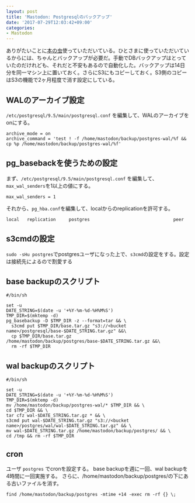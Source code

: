 ```yaml
---
layout: post
title: 'Mastodon: Postgresqlのバックアップ'
date: '2017-07-29T12:03:42+09:00'
categories:
- Mastodon
---
```


ありがたいことに[本の虫](https://bookwor.ms)使っていただいている。ひとさまに使っていただいているからには、ちゃんとバックアップが必要だ。手動でDBバックアップはとっていたのだけれども、それだと不安もあるので自動化した。バックアップは14日分を同一マシン上に置いておく。さらにS3にもコピーしておく。S3側のコピーはS3の機能で2ヶ月程度で消す設定にしている。

## WALのアーカイブ設定

`/etc/postgresql/9.5/main/postgresql.conf` を編集して、WALのアーカイブをonにする。

```
archive_mode = on
archive_command = 'test ! -f /home/mastodon/backup/postgres-wal/%f && cp %p /home/mastodon/backup/postgres-wal/%f'
```

## pg_basebackを使うための設定

まず、`/etc/postgresql/9.5/main/postgresql.conf` を編集して、`max_wal_senders`を1以上の値にする。

```
max_wal_senders = 1
```

それから、`pg_hba.conf`を編集して、localからのreplicationを許可する。

```
local   replication     postgres                                peer
```

## s3cmdの設定

`sudo -sHu postgres`でpostgresユーザになった上で、`s3cmd`の設定をする。設定は接続先によるので割愛する

## base backupのスクリプト

```
#/bin/sh

set -u
DATE_STRING=$(date -u '+%Y-%m-%d-%H%M%S')
TMP_DIR=$(mktemp -d)
pg_basebackup -D $TMP_DIR -z --format=tar && \
  s3cmd put $TMP_DIR/base.tar.gz "s3://<bucket name>/postgresql/base-$DATE_STRING.tar.gz" &&\
  cp $TMP_DIR/base.tar.gz /home/mastodon/backup/postgres/base-$DATE_STRING.tar.gz &&\
  rm -rf $TMP_DIR 
```

## wal backupのスクリプト

```
#/bin/sh

set -u
DATE_STRING=$(date -u '+%Y-%m-%d-%H%M%S')
TMP_DIR=$(mktemp -d)
mv /home/mastodon/backup/postgres-wal/* $TMP_DIR && \
cd $TMP_DIR && \
tar cfz wal-$DATE_STRING.tar.gz * && \
s3cmd put wal-$DATE_STRING.tar.gz "s3://<bucket name>/postgres/wal/wal-$DATE_STRING.tar.gz" && \
mv wal-$DATE_STRING.tar.gz /home/mastodon/backup/postgres/ && \
cd /tmp && rm -rf $TMP_DIR
```

## cron

ユーザ `postgres` でcronを設定する。
base backupを週に一回、wal backupを4時間に一回実施する。
さらに、/home/mastodon/backup/postgres/の下にある古いファイルを消す。

```
find /home/mastodon/backup/postgres -mtime +14 -exec rm -rf {} \; 
```
